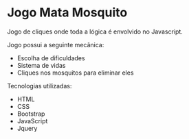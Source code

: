 # Jogo Mata Mosquito

Jogo de cliques onde toda a lógica é envolvido no Javascript.

Jogo possui a seguinte mecânica:
- Escolha de dificuldades
- Sistema de vidas
- Cliques nos mosquitos para eliminar eles

Tecnologias utilizadas:
- HTML
- CSS
- Bootstrap
- JavaScript
- Jquery